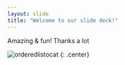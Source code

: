 ```yaml
---
layout: slide
title: "Welcome to our slide deck!"
---
```


Amazing & fun! Thanks a lot

![orderedlistocat](https://octodex.github.com/images/orderedlistocat.png)
{: .center}
